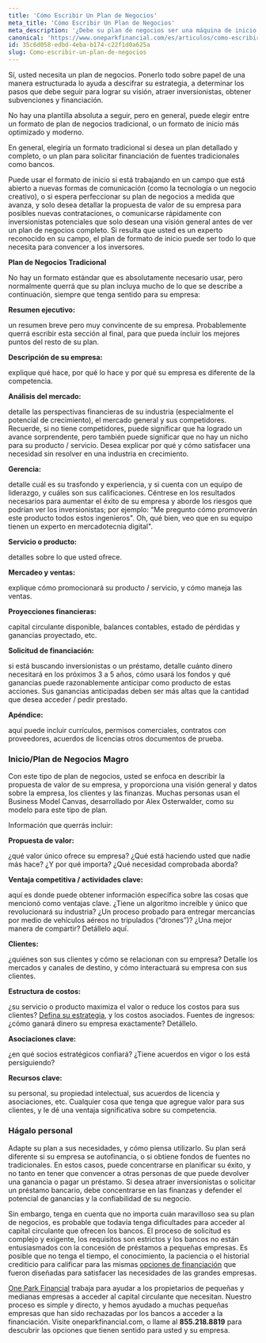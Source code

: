 ```yaml
---
title: 'Cómo Escribir Un Plan de Negocios'
meta_title: 'Cómo Escribir Un Plan de Negocios'
meta_description: '¿Debe su plan de negocios ser una máquina de inicio poderosa, simple y eficiente, o debería utilizar una formato más  tradicional? Todo depende de a quién desea impresionar. Descubra cómo escribir el plan adecuado para su empresa.'
canonical: 'https://www.oneparkfinancial.com/es/articulos/como-escribir-un-plan-de-negocios'
id: 35c6d058-edbd-4eba-b174-c22f1d0a625a
slug: Como-escribir-un-plan-de-negocios
---
```

Sí, usted necesita un plan de negocios. Ponerlo todo sobre papel de una manera estructurada lo ayuda a descifrar su estrategia, a determinar los pasos que debe seguir para lograr su visión, atraer inversionistas, obtener subvenciones y financiación. 

No hay una plantilla absoluta a seguir, pero en general, puede elegir entre un formato de plan de negocios tradicional, o un formato de inicio más optimizado y moderno. 

En general, elegiría un formato tradicional si desea un plan detallado y completo, o un plan para solicitar financiación de fuentes tradicionales como bancos. 

Puede usar el formato de inicio si está trabajando en un campo que está abierto a nuevas formas de comunicación (como la tecnología o un negocio creativo), o si espera perfeccionar su plan de negocios a medida que avanza, y solo desea detallar la propuesta de valor de su empresa para posibles nuevas contrataciones, o comunicarse rápidamente con inversionistas potenciales que solo desean una visión general antes de ver un plan de negocios completo. Si resulta que usted es un experto reconocido en su campo, el plan de formato de inicio puede ser todo lo que necesita para convencer a los inversores. 

**Plan de Negocios Tradicional**

No hay un formato estándar que es absolutamente necesario usar, pero normalmente querrá que su plan incluya mucho de lo que se describe a continuación, siempre que tenga sentido para su empresa:

**Resumen ejecutivo:**

un resumen breve pero muy convincente de su empresa. Probablemente querrá escribir esta sección al final, para que pueda incluir los mejores puntos del resto de su plan. 

**Descripción de su empresa:**

explique qué hace, por qué lo hace y por qué su empresa es diferente de la competencia. 

**Análisis del mercado:**

detalle las perspectivas financieras de su industria (especialmente el potencial de crecimiento), el mercado general y sus competidores. Recuerde, si no tiene competidores, puede significar que ha logrado un avance sorprendente, pero también puede significar que no hay un nicho para su producto / servicio. Desea explicar por qué y cómo satisfacer una necesidad sin resolver en una industria en crecimiento. 

**Gerencia:**   

detalle cuál es su trasfondo y experiencia, y si cuenta con un equipo de liderazgo, y cuáles son  sus calificaciones. Céntrese en los resultados necesarios para aumentar el éxito de su empresa y aborde los riesgos que podrían ver los inversionistas; por ejemplo: “Me pregunto cómo promoverán este producto todos estos ingenieros". Oh, qué bien, veo que en su equipo tienen un experto en mercadotecnia digital".

**Servicio o producto:** 

detalles sobre lo que usted ofrece.

**Mercadeo y ventas:** 

explique cómo promocionará su producto / servicio, y cómo maneja las ventas. 

**Proyecciones financieras:** 

capital circulante disponible, balances contables, estado de pérdidas y ganancias proyectado, etc.

**Solicitud de financiación:**

si está buscando inversionistas o un préstamo, detalle cuánto dinero necesitará en los próximos 3 a 5 años, cómo usará los fondos y qué ganancias puede razonablemente anticipar como producto de estas acciones. Sus ganancias anticipadas deben ser más altas que la cantidad que desea acceder / pedir prestado.

**Apéndice:**

aquí puede incluir currículos, permisos comerciales,  contratos con proveedores, acuerdos de licencias otros documentos de prueba.

### Inicio/Plan de Negocios Magro

Con este tipo de plan de negocios, usted se enfoca en describir la propuesta de valor de su empresa, y proporciona una visión general y datos sobre la empresa, los clientes y las finanzas. Muchas personas usan el Business Model Canvas, desarrollado por Alex Osterwalder, como su modelo para este tipo de plan. 

Información que querrás incluir:

**Propuesta de valor:** 

¿qué valor único ofrece su empresa? ¿Qué está haciendo usted que nadie más hace? ¿Y por qué importa? ¿Qué necesidad comprobada aborda?

**Ventaja competitiva / actividades clave:**

aquí es donde puede obtener información específica sobre las cosas que mencionó como ventajas clave. ¿Tiene un algoritmo increíble y único que revolucionará su industria? ¿Un proceso probado para entregar mercancías por medio de vehículos aéreos no tripulados (“drones”)? ¿Una mejor manera de compartir? Detállelo aquí.

**Clientes:** 

¿quiénes son sus clientes y cómo se relacionan con su empresa?  Detalle los mercados y canales de destino, y cómo interactuará su empresa con sus clientes.

**Estructura de costos:** 

¿su servicio o producto maximiza el valor o reduce los costos para sus clientes? [Defina su estrategia](https://www.oneparkfinancial.com/es/articulos/el-capital-circulante-es-importante-para-una-pequena-empresa), y los costos asociados.
Fuentes de ingresos: ¿cómo ganará dinero su empresa exactamente? Detállelo.

**Asociaciones clave:** 

¿en qué socios estratégicos confiará? ¿Tiene acuerdos en vigor o los está persiguiendo?

**Recursos clave:** 

su personal, su propiedad intelectual, sus acuerdos de licencia y asociaciones, etc. Cualquier cosa que tenga que agregue valor para sus clientes, y le dé una ventaja significativa sobre su competencia.

### Hágalo personal

Adapte su plan a sus necesidades, y cómo piensa utilizarlo. Su plan será diferente si su empresa se autofinancia, o si obtiene fondos de fuentes no tradicionales. En estos casos, puede concentrarse en planificar su éxito, y no tanto en tener que convencer a otras personas de que puede devolver una ganancia o pagar un préstamo. Si desea atraer inversionistas o solicitar un préstamo bancario, debe concentrarse en las finanzas y defender el potencial de ganancias y la confiabilidad de su negocio. 

Sin embargo, tenga en cuenta que no importa cuán maravilloso sea su plan de negocios, es probable que todavía tenga dificultades para acceder al capital circulante que ofrecen los bancos. El proceso de solicitud es complejo y exigente, los requisitos son estrictos y los bancos no están entusiasmados con la concesión de préstamos a pequeñas empresas. Es posible que no tenga el tiempo, el conocimiento, la paciencia o el historial crediticio para calificar para las mismas [opciones de financiación](https://www.oneparkfinancial.com/es/preaprob) que fueron diseñadas para satisfacer las necesidades de las grandes empresas.

[One Park Financial](https://www.oneparkfinancial.com/es/) trabaja para ayudar a los propietarios de pequeñas y medianas empresas a acceder al capital circulante que necesitan. Nuestro proceso es simple y directo, y hemos ayudado a muchas pequeñas empresas que han sido rechazadas por los bancos a acceder a la financiación. Visite oneparkfinancial.com, o llame al **855.218.8819** para descubrir las opciones que tienen sentido para usted y su empresa.